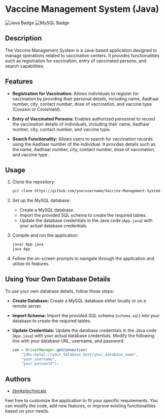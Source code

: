 # Vaccine Management System (Java)

![Java Badge](https://img.shields.io/badge/language-Java-orange.svg)
![MySQL Badge](https://img.shields.io/badge/database-MySQL-blue.svg)

## Description

The Vaccine Management System is a Java-based application designed to manage operations related to vaccination centers. It provides functionalities such as registration for vaccination, entry of vaccinated persons, and search capabilities.

## Features

- **Registration for Vaccination:** Allows individuals to register for vaccination by providing their personal details, including name, Aadhaar number, city, contact number, dose of vaccination, and vaccine type (Covaxin or Covishield).
  
- **Entry of Vaccinated Persons:** Enables authorized personnel to record the vaccination details of individuals, including their name, Aadhaar number, city, contact number, and vaccine type.

- **Search Functionality:** Allows users to search for vaccination records using the Aadhaar number of the individual. It provides details such as the name, Aadhaar number, city, contact number, dose of vaccination, and vaccine type.

## Usage

1. Clone the repository:

    ```bash
    git clone https://github.com/yourusername/Vaccine-Management-System-JAVA.git
    ```

2. Set up the MySQL database:

    - Create a MySQL database.
    - Import the provided SQL schema to create the required tables.
    - Update the database credentials in the Java code (`App.java`) with your actual database credentials.

3. Compile and run the application:

    ```bash
    javac App.java
    java App
    ```

4. Follow the on-screen prompts to navigate through the application and utilize its features.

## Using Your Own Database Details

To use your own database details, follow these steps:

- **Create Database:** Create a MySQL database either locally or on a remote server.

- **Import Schema:** Import the provided SQL schema (`schema.sql`) into your database to create the required tables.

- **Update Credentials:** Update the database credentials in the Java code (`App.java`) with your actual database credentials. Modify the following line with your database URL, username, and password:

    ```java
    con = DriverManager.getConnection(
        "jdbc:mysql://your_database_host/your_database_name",
        "your_username",
        "your_password");
    ```
## Authors

- [@mkptechnicals](https://www.github.com/MKPTechnicals)

Feel free to customize the application to fit your specific requirements. You can modify the code, add new features, or improve existing functionalities based on your needs.
